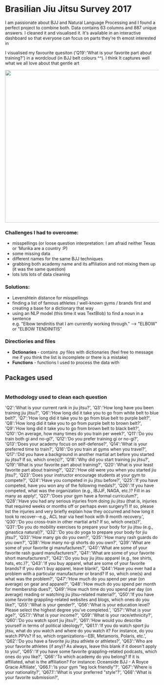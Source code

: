 # Brasilian Jiu Jitsu Survey 2017

I am passionate about BJJ and Natural Language Processing and I found a perfect project to combine both. Data contains 63 columns and 887 unique answers. I cleaned it and visualised it. It's available in an interactive dashboard so that everyone can focus on parts they're th emost interested in

I visualised my favourite quesiton ('Q19':'What is your favorite part about training?') in a wordcloud (in BJJ belt colours ^^). I think It captures well what we all love about that gentle art

<img  width="1000" height="500" src="https://github.com/mbalcerzak/BJJ/blob/master/BJJ_wordcloud.png">

### Challenges I had to overcome:
- misspellings (or loose question interpretation: I am afraid neither Texas or 'Murika are a country :P)
- some missing data
- different names for the same BJJ techniques
- grabbing both academy name and its affiliation and not mixing them up (it was the same question)
- lots lots lots of data cleaning

### Solutions:
- Levenshtein distance for misspellings
- finding a list of famous athletes / well-known gyms / brands first and creating a base for a dictionary that way
- using an NLP model (this time it was TextBlob) to find a noun in a sentence  
  e.g. "Elbow tendinitis that I am currently working through." --> "ELBOW" or "ELBOW TENDINITIS"

### Directiories and files
- **Dctionaries** - contains .py files with dictionaries (feel free to message me if you think the list is incomplete or there is a mistake)
- **Functions** - functions I used to process the data with

## Packages used

```python


```
### Methodology used to clean each question

'Q2':'What is your current rank in jiu jitsu?',
'Q3':'How long have you been training jiu jitsu?',
'Q6':'How long did it take you to go from white belt to blue belt?',
'Q7':'How long did it take you to go from blue belt to purple belt?',
'Q8':'How long did it take you to go from purple belt to brown belt?',
'Q9':'How long did it take you to go from brown belt to black belt?',
'Q10':'On average, how many times do you train per week?',
'Q11':'Do you train both gi and no-gi?',
'Q12':'Do you prefer training gi or no-gi?',
'Q13':'Does your academy focus on self-defense?',
'Q14':'What is your preferred time to train?',
'Q16':'Do you train at gyms when you travel?',
'Q17':'Did you have a background in another martial art before you started jiu jitsu?  If so, which one(s)?',
'Q18':'Why did you start training jiu jitsu?',
'Q19':'What is your favorite part about training?',
'Q20':'What is your least favorite part about training?',
'Q22':'How old were you when you started jiu jitsu?',
'Q23':'Does your instructor encourage students at your gym to compete?',
'Q24':'Have you competed in jiu jitsu before?',
'Q25':'If you have competed, have you won any of the following medals?',
'Q26':'If you have competed, what was the organization (e.g., IBJJF, NAGA, etc.)? Fill in as many as apply!',
'Q27':'Does your gym have a formal curriculum?',
'Q28':'Have you had any serious injuries from doing jiu jitsu (that is, injuries that required weeks or months off or perhaps even surgery?) If so, please list the injuries and very briefly explain how they occurred and how long it took to recover--e.g., ACL tear via heel hook with 9 month recovery.',
'Q30':'Do you cross-train in other martial arts? If so, which one(s)?',
'Q31':'Do you do mobility exercises to prepare your body for jiu jitsu (e.g., ginastica natural)?',
'Q32':'Do you do yoga to prepare your body for jiu jitsu?',
'Q33':'How many gis do you own?',
'Q35':'How many rash guards do you own?',
'Q38':'How many no-gi shorts do you own?',
'Q39':'What are some of your favorite gi manufactures?',
'Q40':'What are some of your favorite rash guard manufacturers?',
'Q41':'What are some of your favorite short manufacturers?',
'Q42':'Do you buy jiu jitsu apparel (e.g., tee shirts, hats, etc.)?',
'Q43':'If you buy apparel, what are some of your favorite brands? If you don't buy apparel, leave blank!',
'Q44':'Have you ever had a problem with a particular manufacturer or brand?  If so, which one(s) and what was the problem?',
'Q47':'How much do you spend per year (on average) on gear and apparel?',
'Q48':'How much do you spend per month for membership dues?',
'Q49':'How much time do you spend per day (on average) reading or watching jiu jitsu-related material?',
'Q50':'If you have some favorite grappling-related websites and blogs, which ones do you like?',
'Q55':'What is your gender?',
'Q56':'What is your education level? Please select the highest degree you've completed.',
'Q57':'What is your age?',
'Q57.1':'What is your income?',
'Q59':'What is your race/ethnicity?',
'Q60':'Do you watch sport jiu jitsu?',
'Q61':'How would you describe yourself in terms of political ideology?',
'Q61.1':'If you do watch sport jiu jitsu, what do you watch and where do you watch it? For instance, do you watch PPVs?  If so, which organizations--EBI, Metamoris, Polaris, etc.',
'Q62':'Do you have a favorite jiu jitsu athlete or athletes?',
'Q63':'Who are your favorite athletes (if any)? As always, leave this blank if it doesn't apply to you!',
'Q65':'If you have some favorite grappling-related podcasts, which ones do you like?',
'Q66':'To which academy do you belong? If it is affiliated, what is the affiliation? For instance:  Oceanside BJJ - A Royce Gracie Affiliate',
'Q66.1':'Is your gym "leg lock friendly"?',
'Q67':'Where is your nationality?',
'Q67.1':'What is your preferred "style"?',
'Q68':'What is your favorite submission?',
